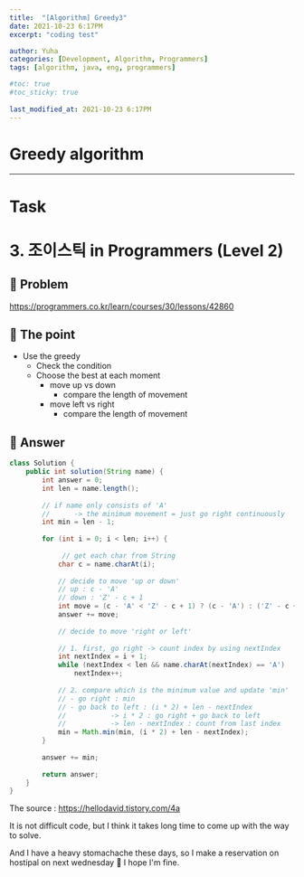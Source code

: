```yaml
---
title:  "[Algorithm] Greedy3"
date: 2021-10-23 6:17PM
excerpt: "coding test"

author: Yuha
categories: [Development, Algorithm, Programmers]
tags: [algorithm, java, eng, programmers]

#toc: true
#toc_sticky: true
 
last_modified_at: 2021-10-23 6:17PM
---
```

# Greedy algorithm
---

# Task
# 3. 조이스틱 in Programmers (Level 2)
## 📌 Problem
<https://programmers.co.kr/learn/courses/30/lessons/42860>

## 📌 The point
- Use the greedy
    - Check the condition
    - Choose the best at each moment
        - move up vs down
            - compare the length of movement
        - move left vs right
            - compare the length of movement

## 📌 Answer
```java
class Solution {
    public int solution(String name) {
        int answer = 0;
        int len = name.length();
        
        // if name only consists of 'A' 
        //      -> the minimum movement = just go right continuously 
        int min = len - 1;
        
        for (int i = 0; i < len; i++) {
            
             // get each char from String
            char c = name.charAt(i);
            
            // decide to move 'up or down'
            // up : c - 'A'
            // down : 'Z' - c + 1
            int move = (c - 'A' < 'Z' - c + 1) ? (c - 'A') : ('Z' - c + 1);
            answer += move;
            
            // decide to move 'right or left'
            
            // 1. first, go right -> count index by using nextIndex
            int nextIndex = i + 1;
            while (nextIndex < len && name.charAt(nextIndex) == 'A') 
                nextIndex++;
            
            // 2. compare which is the minimum value and update 'min'
            // - go right : min
            // - go back to left : (i * 2) + len - nextIndex
            //           -> i * 2 : go right + go back to left
            //           -> len - nextIndex : count from last index
            min = Math.min(min, (i * 2) + len - nextIndex);
        }
        
        answer += min;
        
        return answer;
    }
}
```
The source : <https://hellodavid.tistory.com/4a>

It is not difficult code, but I think it takes long time to come up with the way to solve.


And I have a heavy stomachache these days, so I make a reservation on hostipal on next wednesday 🥲
I hope I'm fine.